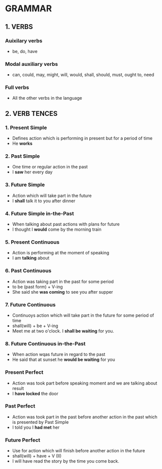 # GRAMMAR

## 1. VERBS

### Auixilary verbs
- be, do, have

### Modal auxiliary verbs
- can, could, may, might, will, would, shall, should, must, ought to, need

### Full verbs
- All the other verbs in the language

## 2. VERB TENCES

### 1. Present Simple
- Defines action which is performing in present but for a period of time
- He **works**

### 2. Past Simple
- One time or regular action in the past
- I **saw** her every day

### 3. Future Simple
- Action which will take part in the future
- I **shall** talk it to you after dinner

### 4. Future Simple in-the-Past
- When talking about past actions with plans for future
- I thought I **would** come by the morning train

### 5. Present Continuous
- Action is performing at the moment of speaking
- I am **talking** about

### 6. Past Continuous
- Action was taking part in the past for some period
- to be (past form) + V-ing
- She said she **was coming** to see you after supper

### 7. Future Continuous
- Continuoys action which will take part in the future for some period of time
- shall(will) + be + V-ing
- Meet me at two o'clock. I **shall be waiting** for you.

### 8. Future Continuous in-the-Past
- When action wqas future in regard to the past
- He said that at sunset he **would be waiting** for you

### Present Perfect 
- Action was took part before speaking moment and we are talking about result
- I **have locked** the door

### Past Perfect
- Action was took part in the past before another action in the past which is presented by Past Simple
- I told you I **had met** her

### Future Perfect
- Use for action which will finish before another action in the future
- shall(will) + have + V (II)
- I will have read the story by the time you come back.
